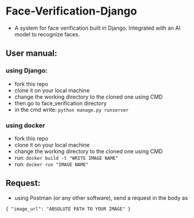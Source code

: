 # Face-Verification-Django
  - A system for face verification built in Django. Integrated with an AI model to recognize faces.
    
## User manual:
  ### using Django:
  - fork this repo
  - clone it on your local machine
  - change the working directory to the cloned one using CMD
  - then go to face_verification directory
  - in the cmd write: `python manage.py runserver`

  ### using docker
  - fork this repo
  - clone it on your local machine
  - change the working directory to the cloned one using CMD
  - run: `docker build -t "WRITE IMAGE NAME"`
  - run: `docker run "IMAGE NAME"`

## Request:
  - using Postman (or any other software), send a request in the body as

`{
"image_url": "ABSOLUTE PATH TO YOUR IMAGE"
}`
